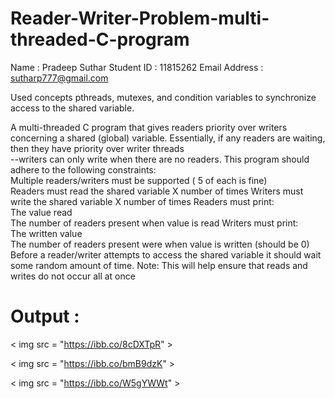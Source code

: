 # Reader-Writer-Problem-multi-threaded-C-program
Name : 	      Pradeep Suthar
Student ID :      11815262
Email Address : sutharp777@gmail.com

Used concepts
  pthreads, mutexes, and condition variables to synchronize access to the shared variable.

A multi-threaded C program that gives readers priority over writers concerning a shared (global) variable. Essentially, if any readers are waiting, then they have priority over writer threads  
--writers can only write when there are no readers. This program should adhere to the following constraints:  
Multiple readers/writers must be supported ( 5 of each is fine)  
Readers must read the shared variable X number of times 
Writers must write the shared variable X number of times Readers must print:  
  The value read  
  The number of readers present when value is read 
Writers must print:  
  The written value  
  The number of readers present were when value is written (should be 0)  
Before a reader/writer attempts to access the shared variable it should wait some random amount of time. 
Note: This will help ensure that reads and writes do not occur all at once  
# Output :
< img src = "https://ibb.co/8cDXTpR" >

< img src = "https://ibb.co/bmB9dzK" >

< img src = "https://ibb.co/W5gYWWt" >

